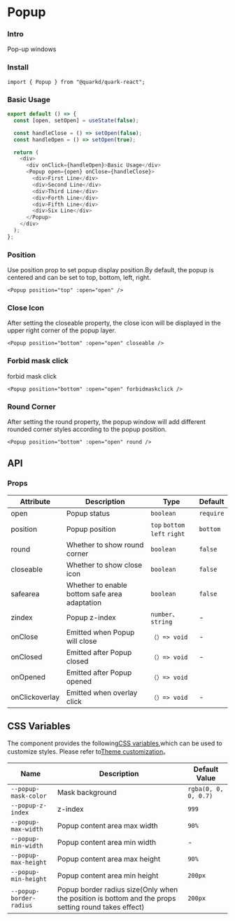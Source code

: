 # Popup

### Intro

Pop-up windows

### Install

```tsx
import { Popup } from "@quarkd/quark-react";
```

### Basic Usage

```js
export default () => {
  const [open, setOpen] = useState(false);

  const handleClose = () => setOpen(false);
  const handleOpen = () => setOpen(true);

  return (
    <div>
      <div onClick={handleOpen}>Basic Usage</div>
      <Popup open={open} onClose={handleClose}>
        <div>First Line</div>
        <div>Second Line</div>
        <div>Third Line</div>
        <div>Forth Line</div>
        <div>Fifth Line</div>
        <div>Six Line</div>
      </Popup>
    </div>
  );
};
```

### Position

Use position prop to set popup display position.By default, the popup is centered and can be set to top, bottom, left, right.

```tsx
<Popup position="top" :open="open" />
```

### Close Icon

After setting the closeable property, the close icon will be displayed in the upper right corner of the popup layer.

```tsx
<Popup position="bottom" :open="open" closeable />
```

### Forbid mask click

forbid mask click

```tsx
<Popup position="bottom" :open="open" forbidmaskclick />
```

### Round Corner

After setting the round property, the popup window will add different rounded corner styles according to the popup position.

```tsx
<Popup position="bottom" :open="open" round />
```

## API

### Props

| Attribute | Description                                   | Type                          | Default   |
| --------- | --------------------------------------------- | ----------------------------- | --------- |
| open      | Popup status                                  | `boolean`                     | `require` |
| position  | Popup position                                | `top` `bottom` `left` `right` | `bottom`  |
| round     | Whether to show round corner                  | `boolean`                     | `false`   |
| closeable | Whether to show close icon                    | `boolean `                    | `false`   |
| safearea  | Whether to enable bottom safe area adaptation | `boolean`                     | `false`   |
| zindex    | Popup z-index                                 | `number、string `             | -         |
| onClose  | Emitted when Popup will close                  | `（）=> void`                 | -         |
| onClosed  | Emitted after Popup closed                 | `（）=> void`                 | -         |
| onOpened  | Emitted after Popup opened                  | `（）=> void`                 | 
| onClickoverlay  | Emitted when overlay click               | `（）=> void`                 | -         |
## CSS Variables

The component provides the following[CSS variables](https://developer.mozilla.org/zh-CN/docs/Web/CSS/Using_CSS_custom_properties),which can be used to customize styles. Please refer to[Theme customization](#/zh-CN/guide/theme)。

| Name                    | Description                                                                                         | Default Value        |
| ----------------------- | --------------------------------------------------------------------------------------------------- | -------------------- |
| `--popup-mask-color`    | Mask background                                                                                     | `rgba(0, 0, 0, 0.7)` |
| `--popup-z-index`       | z-index                                                                                             | `999`                |
| `--popup-max-width`     | Popup content area max width                                                                        | `90%`                |
| `--popup-min-width`     | Popup content area min width                                                                        | -                    |
| `--popup-max-height`    | Popup content area max height                                                                       | `90%`                |
| `--popup-min-height`    | Popup content area min height                                                                       | `200px`              |
| `--popup-border-radius` | Popup border radius size(Only when the position is bottom and the props setting round takes effect) | `200px`              |
